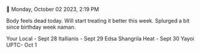 🍅 Monday, October 02 2023, 2:19 PM

Body feels dead today. Will start treating it better this week. Splurged a bit since birthday week naman.

Your Local - Sept 28
Itallianis - Sept 29
Edsa Shangrila Heat - Sept 30
Yayoi UPTC- Oct 1